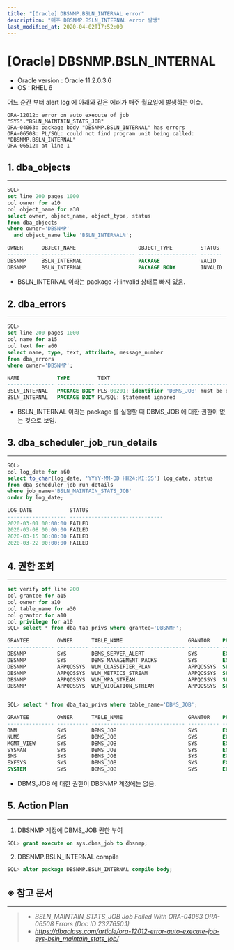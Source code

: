 ```yaml
---
title: "[Oracle] DBSNMP.BSLN_INTERNAL error"
description: "매주 DBSNMP.BSLN_INTERNAL error 발생"
last_modified_at: 2020-04-02T17:52:00
---
```


# [Oracle] DBSNMP.BSLN_INTERNAL

* Oracle version : Oracle 11.2.0.3.6
* OS : RHEL 6

어느 순간 부터 alert log 에 아래와 같은 에러가  매주 월요일에 발생하는 이슈.
```
ORA-12012: error on auto execute of job "SYS"."BSLN_MAINTAIN_STATS_JOB"
ORA-04063: package body "DBSNMP.BSLN_INTERNAL" has errors
ORA-06508: PL/SQL: could not find program unit being called: "DBSNMP.BSLN_INTERNAL"
ORA-06512: at line 1
```

## 1. dba_objects
---

``` sql
SQL>
set line 200 pages 1000
col owner for a10
col object_name for a30
select owner, object_name, object_type, status
from dba_objects
where owner='DBSNMP'
  and object_name like 'BSLN_INTERNAL%';

OWNER      OBJECT_NAME                    OBJECT_TYPE         STATUS
---------- ------------------------------ ------------------- -------
DBSNMP     BSLN_INTERNAL                  PACKAGE             VALID
DBSNMP     BSLN_INTERNAL                  PACKAGE BODY        INVALID
```
* BSLN_INTERNAL 이라는 package 가 invalid 상태로 빠져 있음.


## 2. dba_errors
---
```sql
SQL>
set line 200 pages 1000
col name for a15
col text for a60
select name, type, text, attribute, message_number
from dba_errors
where owner='DBSNMP';

NAME            TYPE         TEXT                                                         ATTRIBUTE MESSAGE_NUMBER
--------------- ------------ ------------------------------------------------------------ --------- --------------
BSLN_INTERNAL   PACKAGE BODY PLS-00201: identifier 'DBMS_JOB' must be declared            ERROR                201
BSLN_INTERNAL   PACKAGE BODY PL/SQL: Statement ignored 
```
* BSLN_INTERNAL 이라는 package 를 실행할 때 DBMS_JOB 에 대한 권한이 없는 것으로 보임.


## 3. dba_scheduler_job_run_details
---
```sql
SQL>
col log_date for a60
select to_char(log_date, 'YYYY-MM-DD HH24:MI:SS') log_date, status
from dba_scheduler_job_run_details
where job_name='BSLN_MAINTAIN_STATS_JOB'
order by log_date;

LOG_DATE            STATUS
------------------- ------------------------------
2020-03-01 00:00:00 FAILED
2020-03-08 00:00:00 FAILED
2020-03-15 00:00:00 FAILED
2020-03-22 00:00:00 FAILED
```

## 4. 권한 조회
---
```sql
set verify off line 200
col grantee for a15
col owner for a10
col table_name for a30
col grantor for a10
col privilege for a10
SQL> select * from dba_tab_privs where grantee='DBSNMP';

GRANTEE         OWNER      TABLE_NAME                     GRANTOR    PRIVILEGE  GRA HIE
--------------- ---------- ------------------------------ ---------- ---------- --- ---
DBSNMP          SYS        DBMS_SERVER_ALERT              SYS        EXECUTE    NO  NO
DBSNMP          SYS        DBMS_MANAGEMENT_PACKS          SYS        EXECUTE    NO  NO
DBSNMP          APPQOSSYS  WLM_CLASSIFIER_PLAN            APPQOSSYS  SELECT     NO  NO
DBSNMP          APPQOSSYS  WLM_METRICS_STREAM             APPQOSSYS  SELECT     NO  NO
DBSNMP          APPQOSSYS  WLM_MPA_STREAM                 APPQOSSYS  SELECT     NO  NO
DBSNMP          APPQOSSYS  WLM_VIOLATION_STREAM           APPQOSSYS  SELECT     NO  NO


SQL> select * from dba_tab_privs where table_name='DBMS_JOB';

GRANTEE         OWNER      TABLE_NAME                     GRANTOR    PRIVILEGE  GRA HIE
--------------- ---------- ------------------------------ ---------- ---------- --- ---
ONM             SYS        DBMS_JOB                       SYS        EXECUTE    NO  NO
NUMS            SYS        DBMS_JOB                       SYS        EXECUTE    NO  NO
MGMT_VIEW       SYS        DBMS_JOB                       SYS        EXECUTE    NO  NO
SYSMAN          SYS        DBMS_JOB                       SYS        EXECUTE    NO  NO
SMS             SYS        DBMS_JOB                       SYS        EXECUTE    NO  NO
EXFSYS          SYS        DBMS_JOB                       SYS        EXECUTE    NO  NO
SYSTEM          SYS        DBMS_JOB                       SYS        EXECUTE    NO  NO
```
* DBMS_JOB 에 대한 권한이 DBSNMP 계정에는 없음.


## 5. Action Plan
---
1. DBSNMP 계정에 DBMS_JOB 권한 부여
```sql
SQL> grant execute on sys.dbms_job to dbsnmp;
```
2. DBSNMP.BSLN_INTERNAL compile
```sql
SQL> alter package DBSNMP.BSLN_INTERNAL compile body;
```

## ※ 참고 문서
---
> * *BSLN_MAINTAIN_STATS_JOB Job Failed With ORA-04063 ORA-06508 Errors (Doc ID 2327650.1)*
> * *https://dbaclass.com/article/ora-12012-error-auto-execute-job-sys-bsln_maintain_stats_job/*


